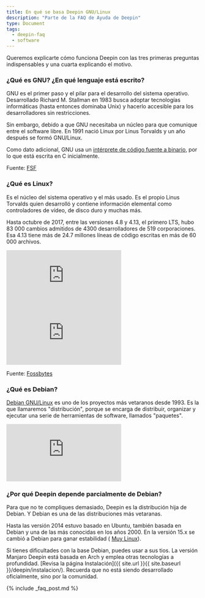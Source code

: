 ```yaml
---
title: En qué se basa Deepin GNU/Linux
description: "Parte de la FAQ de Ayuda de Deepin"
type: Document
tags:
  - deepin-faq
  - software
---
```


Queremos explicarte cómo funciona Deepin con las tres primeras preguntas indispensables y una cuarta explicando el motivo.

### ¿Qué es GNU? ¿En qué lenguaje está escrito?
GNU es el primer paso y el pilar para el desarrollo del sistema operativo. Desarrollado Richard M. Stallman en 1983 busca adoptar tecnologías informáticas (hasta entonces dominaba Unix) y hacerlo accesible para los desarrolladores sin restricciones.

Sin embargo, debido a que GNU necesitaba un núcleo para que comunique entre el software libre. En 1991 nació Linux por Linus Torvalds y un año después se formó GNU/Linux.

Como dato adicional, GNU usa un [intérprete de código fuente a binario](https://www.gnu.org/software/libc/libc.html), por lo que está escrita en C inicialmente.

Fuente: [FSF](https://www.gnu.org/gnu/gnu-linux-faq.es.html#why)

### ¿Qué es Linux?
Es el núcleo del sistema operativo y el más usado. Es el propio Linus Torvalds quien desarrolló y contiene información elemental como controladores de vídeo, de disco duro y muchas más.

Hasta octubre de 2017, entre las versiones 4.8 y 4.13, el primero LTS, hubo 83 000 cambios admitidos de 4300 desarrolladores de 519 corporaciones. Esa 4.13 tiene más de 24.7 millones líneas de código escritas en más de 60 000 archivos.

<div class="video_wrapper">
  <iframe src="https://www.youtube.com/embed/UUJ0dFpj1-M?rel=0&modestbranding=1&showinfo=0" frameborder="0" allowfullscreen></iframe>
</div>
<div class="video_wrapper">
  <iframe src="https://www.youtube.com/embed/o8NPllzkFhE?rel=0&modestbranding=1&showinfo=0" frameborder="0" allowfullscreen></iframe>
</div>

Fuente: [Fossbytes](https://fossbytes.com/linux-kernel-development-contributer/)

### ¿Qué es Debian?
[Debian GNU/Linux](https://es.wikipedia.org/wiki/Debian_GNU/Linux) es uno de los proyectos más vetaranos desde 1993. Es la que llamaremos "distribución", porque se encarga de distribuir, organizar y ejecutar una serie de herramientas de software, llamados "paquetes".

<div class="video_wrapper">
  <iframe src="https://www.youtube.com/embed/IS9WE6V-1lc?rel=0&modestbranding=1&showinfo=0" frameborder="0" allowfullscreen></iframe>
</div>

### ¿Por qué Deepin depende parcialmente de Debian?
Para que no te compliques demasiado, Deepin es la distribución hija de Debian. Y Debian es una de las distribuciones más vetaranas.

Hasta las versión 2014 estuvo basado en Ubuntu, también basada en Debian y una de las más conocidas en los años 2000. En la versión 15.x se cambió a Debian para ganar estabilidad (
[Muy Linux](http://www.muylinux.com/2015/12/31/deepin-15/)).

Si tienes dificultades con la base Debian, puedes usar a sus tios. La versión Manjaro Deepin está basada en Arch y emplea otras tecnologías a profundidad. [Revisa la página Instalación]({{ site.url }}{{ site.baseurl }}/deepin/instalacion/). Recuerda que no está siendo desarrollado oficialmente, sino por la comunidad.

{% include _faq_post.md %}
